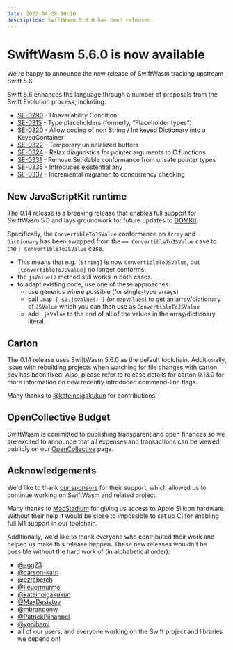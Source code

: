 ```yaml
---
date: 2022-04-28 10:10
description: SwiftWasm 5.6.0 has been released.
---
```


# SwiftWasm 5.6.0 is now available

We're happy to announce the new release of SwiftWasm tracking upstream Swift 5.6!

Swift 5.6 enhances the language through a number of proposals from the Swift Evolution process, including:

- [SE-0290](https://github.com/apple/swift-evolution/blob/main/proposals/0290-negative-availability.md) - Unavailability Condition
- [SE-0315](https://github.com/apple/swift-evolution/blob/main/proposals/0315-placeholder-types.md) - Type placeholders (formerly, “Placeholder types”)
- [SE-0320](https://github.com/apple/swift-evolution/blob/main/proposals/0320-codingkeyrepresentable.md) - Allow coding of non String / Int keyed Dictionary into a KeyedContainer
- [SE-0322](https://github.com/apple/swift-evolution/blob/main/proposals/0322-temporary-buffers.md) - Temporary uninitialized buffers
- [SE-0324](https://github.com/apple/swift-evolution/blob/main/proposals/0324-c-lang-pointer-arg-conversion.md) - Relax diagnostics for pointer arguments to C functions
- [SE-0331](https://github.com/apple/swift-evolution/blob/main/proposals/0331-remove-sendable-from-unsafepointer.md) - Remove Sendable conformance from unsafe pointer types
- [SE-0335](https://github.com/apple/swift-evolution/blob/main/proposals/0335-existential-any.md) - Introduces existential any
- [SE-0337](https://github.com/apple/swift-evolution/blob/main/proposals/0337-support-incremental-migration-to-concurrency-checking.md) - Incremental migration to concurrency checking

## New JavaScriptKit runtime

The 0.14 release is a breaking release that enables full support for SwiftWasm 5.6 and lays groundwork for future updates to [DOMKit](https://github.com/swiftwasm/DOMKit/).

Specifically, the `ConvertibleToJSValue` conformance on `Array` and `Dictionary` has been swapped from the `== ConvertibleToJSValue` case to the `: ConvertibleToJSValue` case.
- This means that e.g. `[String]` is now `ConvertibleToJSValue`, but `[ConvertibleToJSValue]` no longer conforms.
- the `jsValue()` method still works in both cases.
- to adapt existing code, use one of these approaches:
  - use generics where possible (for single-type arrays)
  - call `.map { $0.jsValue() }` (or `mapValues`) to get an array/dictionary of `JSValue` which you can then use as `ConvertibleToJSValue`
  - add `.jsValue` to the end of all of the values in the array/dictionary literal.

## Carton

The 0.14 release uses SwiftWasm 5.6.0 as the default toolchain. Additionally, issue with rebuilding projects when watching for file changes with carton dev has been fixed. Also, please refer to release details for carton 0.13.0 for more information on new recently introduced command-line flags.

Many thanks to [@kateinoigakukun](https://github.com/kateinoigakukun) for contributions!

## OpenCollective Budget

SwiftWasm is committed to publishing transparent and open finances so we are excited to announce that all expenses and transactions can be viewed publicly on our [OpenCollective](https://opencollective.com/swiftwasm) page.

## Acknowledgements

We'd like to thank [our sponsors](https://github.com/sponsors/swiftwasm) for their support, which
allowed us to continue working on SwiftWasm and related project.

Many thanks to [MacStadium](https://www.macstadium.com) for giving us access to Apple Silicon hardware.
Without their help it would be close to impossible to set up CI for enabling full M1 support in our toolchain.

Additionally, we'd like to thank everyone who contributed their work and helped us make this release
happen. These new releases wouldn't be possible without the hard work of (in alphabetical order):

- [@agg23](https://github.com/agg23)
- [@carson-katri](https://github.com/carson-katri)
- [@ezraberch](https://github.com/ezraberch)
- [@Feuermurmel](https://github.com/Feuermurmel)
- [@kateinoigakukun](https://github.com/kateinoigakukun)
- [@MaxDesiatov](https://github.com/MaxDesiatov)
- [@mbrandonw](https://github.com/mbrandonw)
- [@PatrickPijnappel](https://github.com/PatrickPijnappel)
- [@yonihemi](https://github.com/yonihemi/)
- all of our users, and everyone working on the Swift project and libraries we depend on!
